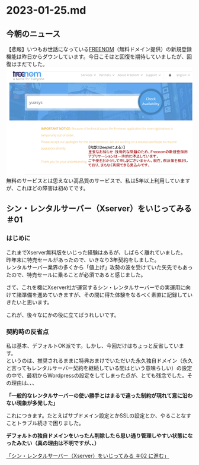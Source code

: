  # 2023-01-25.md
 
## 今朝のニュース

【悲報】いつもお世話になっている[FREENOM](https://www.freenom.com/en/index.html)（無料ドメイン提供）の新規登録機能は昨日からダウンしています。今日こそはと回復を期待していましたが、回復はまだでした。　
![Freenon](/images/20230125_01.png)  
無料のサービスとは思えない高品質のサービスで、私は5年以上利用していますが、これほどの障害は初めてです。
 
## シン・レンタルサーバー（Xserver）をいじってみる ＃01

### はじめに

これまでXserver無料版をいじった経験はあるが、しばらく離れていました。  
昨年末に特売セールがあったので、いきなり3年契約をしました。  
レンタルサーバー業界の多くから「値上げ」攻勢の波を受けていた矢先でもあったので、特売セールに乗ることが必須であると感じました。  

さて、これを機にXserver社が運営するシン・レンタルサーバーでの実運用に向けて諸準備を進めていきますが、その間に得た体験をなるべく素直に記録していきたいと思います。  

これが、後々なにかの役に立てばうれしいです。

### 契約時の反省点

私は基本、デフォルトOK派です。しかし、今回だけはちょっと反省しています。  
というのは、推奨されるままに特典おまけでいただいた永久独自ドメイン（永久と言ってもレンタルサーバー契約を継続している間はという意味らしい）の設定の中で、最初からWordpressの設定をしてしまった点が、とても残念でした。その理由は、、、

<b>「一般的なレンタルサーバーの使い勝手とはまるで違った制約が現れて意に沿わない現象が多発した」</b>  


これにつきます。たとえばサブドメイン設定とかSSLの設定とか、やることなすことトラブル続きで困りました。  

<b>デフォルトの独自ドメインをいったん削除したら思い通り管理しやすい状態になったみたい（真の理由は不明ですが、、）</b>  

[「シン・レンタルサーバー（Xserver）をいじってみる ＃02 に進む」](https://github.com/yuasys/chatty-journal/blob/main/2023/01/2023-01-26.md#%E3%82%B7%E3%83%B3%E3%83%AC%E3%83%B3%E3%82%BF%E3%83%AB%E3%82%B5%E3%83%BC%E3%83%90%E3%83%BCxserver%E3%82%92%E3%81%84%E3%81%98%E3%81%A3%E3%81%A6%E3%81%BF%E3%82%8B-02)
